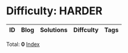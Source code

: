 
# Difficulty: HARDER
| ID | Blog | Solutions | Diffculty | Tags |
|:----:|:----:|:-------:|:----:|:----:|

Total: **0**
[Index](https://github.com/DoctorLai/ACM/blob/master/binarysearch/README.md)